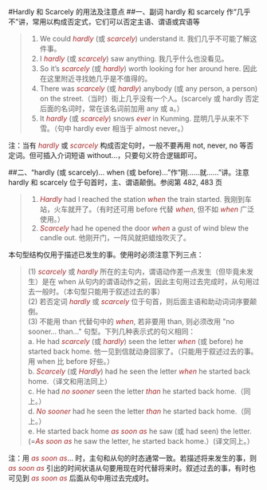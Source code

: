 #Hardly 和 Scarcely 的用法及注意点
##一、副词 hardly 和 scarcely 作“几乎不”讲，常用以构成否定式，它们可以否定主语、谓语或宾语等
>1. We could *hardly* (或 *scarcely*) understand it. 我们几乎不可能了解这件事。
>2. I *hardly* (或 *scarcely*) saw anything. 我几乎什么也没看见。
>3. So it’s *scarcely* (或 *hardly*) worth looking for her around here. 因此在这里附近寻找她几乎是不值得的。
>4. There was *scarcely* (或 *hardly*) anybody (或 any person, a person) on the street.（当时）街上几乎没有一个人。(scarcely 或 hardly 否定后面的名词时，常在该名词前加用 any 或 a。）
>5. It *hardly* (或 *scarcely*) snows *ever* in Kunming. 昆明几乎从来不下雪。（句中 hardly ever 相当于 almost never。）

注：当有 *hardly* 或 *scarcely* 构成否定句时，一般不要再用 not, never, no 等否定词。但可插入介词短语 without…，只要句义符合逻辑即可。

##二、“hardly (或 scarcely)… when (或 before)…”作“刚……就……”讲。注意 hardly 和 scarcely 位于句首时，主、谓语颠倒。参阅第 482, 483 页
>1. *Hardly* had I reached the station *when* the train started. 我刚到车站，火车就开了。（有时还可用 before 代替 *when*, 但不如 *when* 广泛使用。）
>2. *Scarcely* had he opened the door *when* a gust of wind blew the candle out. 他刚开门，一阵风就把蜡烛吹灭了。

本句型结构仅用于描述已发生的事。使用时必须注意下列三点：
>(1) *scarcely* 或 *hardly* 所在的主句内，谓语动作差一点发生（但毕竟未发生）是在 when 从句内的谓语动作之前，因此主句用过去完成时，从句用过去一般时。（本句型只能用于叙述过去的事）  
>(2) 若否定词 *hardly* 或 *scarcely* 位于句首，则后面主语和助动词词序要颠倒。  
>(3) 不能用 than 代替句中的 *when*, 若非要用 than, 则必须改用 "no sooner… than…" 句型。下列几种表示式的句义相同：  
>a. He had *scarcely* (或 *hardly*) seen the letter *when* (或 before) he started back home. 他一见到信就动身回家了。（只能用于叙述过去的事。用 when 比 before 好些。）<br />b. *Scarcely* (或 *Hardly*) had he seen the letter *when* he started back home.（译文和用法同上）<br />c. He had *no sooner* seen the letter *than* he started back home.（同上。）<br /> d. *No sooner* had he seen the letter *than* he started back home.（同上。）<br >e.  He started back home *as soon as* he saw (或 had seen) the letter. (=*As soon* *as* he saw the letter, he started back home.）(译文同上。）

注：用 *as soon as*… 时，主句和从句的时态通常一致。若描述将来发生的事，则 *as soon as* 引出的时间状语从句要用现在时代替将来时。叙述过去的事，有时也可见到 *as soon as* 后面从句中用过去完成时。

<style>em {color: brown;}</style>